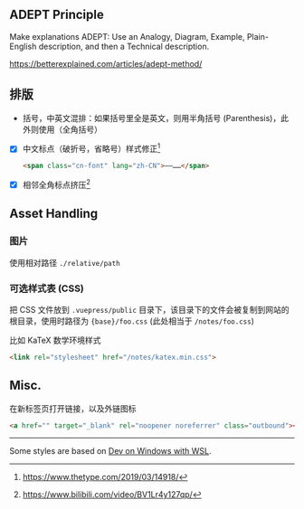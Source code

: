 ## ADEPT Principle

Make explanations ADEPT: Use an Analogy, Diagram, Example, Plain-English description, and then a Technical description.

<https://betterexplained.com/articles/adept-method/>

## 排版

- 括号，中英文混排：如果括号里全是英文，则用半角括号 (Parenthesis)，此外则使用（全角括号）

- [x] 中文标点（破折号，省略号）样式修正[^cn-punct1]

  ```html
  <span class="cn-font" lang="zh-CN">——……</span>
  ```

- [x] 相邻全角标点挤压[^cn-punct2]

## Asset Handling

### 图片

使用相对路径 `./relative/path`

### 可选样式表 (CSS)

把 CSS 文件放到 `.vuepress/public` 目录下，该目录下的文件会被复制到网站的根目录，使用时路径为 `{base}/foo.css` (此处相当于 `/notes/foo.css`)

比如 KaTeX 数学环境样式

```html
<link rel="stylesheet" href="/notes/katex.min.css">
```

## Misc.

在新标签页打开链接，以及外链图标

```html
<a href="" target="_blank" rel="noopener noreferrer" class="outbound"></a>
```

---

Some styles are based on [Dev on Windows with WSL](https://dowww.spencerwoo.com/).

[^cn-punct1]: https://www.thetype.com/2019/03/14918/
[^cn-punct2]: https://www.bilibili.com/video/BV1Lr4y127qp/